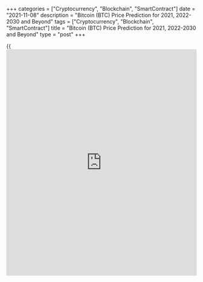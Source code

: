 +++
categories = ["Cryptocurrency", "Blockchain", "SmartContract"]
date = "2021-11-08"
description = "Bitcoin (BTC) Price Prediction for 2021, 2022-2030 and Beyond"
tags = ["Cryptocurrency", "Blockchain", "SmartContract"]
title = "Bitcoin (BTC) Price Prediction for 2021, 2022-2030 and Beyond"
type = "post"
+++

{{<iframe id="large-banner" src="https://www.bounty.group/#slide=17.0" width="100%" height="600" scrolling="no" style="border: 0px solid rgb(216, 221, 230); border-radius: 3px;">}}

2021-11-08

2021-11-08

BTC Price Predictions and Analysis: Bitcoin Price Breakout!Jana Kane

Bitcoin breaks a price record again! The coin set a new all-time high of
$66,930.39 on October 20, 2021. How did this advance come about? BTC
broke above $60,000 in March 2021, and after a short-lived drop,
continued moving upward. It has been a turbulent year, both inside and
outside the Bitcoin scene. Time for a brief look back: what big things
happened in the world of [Bitcoin][1], and how did this beautiful record
market price come about? And what can we expect from the crypto-king
next? Will  Bitcoin go up even more? Let's find out in our Bitcoin coin
review!

The article covers the following subjects:

## Bitcoin in Short

We're sure you know, but Bitcoin is the best-known digital currency
(also known as cryptocurrency). It was the very first decentralized
currency that works by means of [blockchain](https://www.letsplayfx.com/blog/trade-forex-with-bitcoin/) technology. The native token
was launched in 2009, in the midst of a global financial crisis. Because
many people were suspicious of banks, Bitcoin immediately won the
interest of a large group of people.

The system allows you to send "money" to someone else without the
intervention of a third party. The data is not managed by one person but
by all users of the network. This makes it one large decentralized
database of transactions.

## Bitcoin Price History Before 2021

First of all, let’s address the price development of [Bitcoin][1] since
the beginning. In the image below, you can clearly see the various major
events and the price increase.



But let’s take a closer look at Bitcoin in 2020.

### Bitcoin Crash in March 2020

2020 started with bad [news](https://www.letsplayfx.com/blog/forex-news-website/). From February to March, Bitcoin fell from
over $10,000 to below $4,000. However, the crash wasn’t just in the
crypto market. It was a full-on economic recession because of the COVID
pandemic. For example, the AEX (the stock market index) closed with the
largest drop since 1987, a drop of more than 10%.

### Bitcoin Halving in May 2020

The halving event happened on May 11. The new reward per block was set
at 6.25 BTC, which was the new era for Bitcoin. So, the number of
[bitcoin](https://www.letsplayfx.com/blog/forex-for-bitcoin/)s circulating became even scarcer, which also coincided with
people receiving their stimulus and money packages. Because of the
higher demand and lower supply, the price rose.

### Bitcoin Core Update in June 2020

The next on the Bitcoin [news](https://www.letsplayfx.com/blog/forex-news-website/) were changes within the network. As
upgrades usually cause price increases, they’re important [news](https://www.letsplayfx.com/blog/forex-news-website/). Bitcoin
Core is responsible for everything in the ecosystem, the update for
which was released on June 28 by 119 developers. OpenSSL was removed
from the code to increase the security of the protocol and reduce
vulnerabilities to attacks.

### BTC Banking in July 2020

The Comptroller of the Currency (OCC), which supervises the national
banks, allowed US banks to offer Bitcoin services. The first companies
to jump on this [news](https://www.letsplayfx.com/blog/forex-news-website/) were Avanti, Kraken, BitPay, and Paxos. All of them
applied for a license and bank charter.

### MicroStrategy in August 2020

The most bullish [news](https://www.letsplayfx.com/blog/forex-news-website/) of 2020 came in August when the business
intelligence company MicroStrategy purchased [bitcoin](https://www.letsplayfx.com/blog/forex-for-bitcoin/)s worth about $250
million. The reason was the Inflation Ghost.

### BitMEX and PayPal October 2020

The most shocking [news](https://www.letsplayfx.com/blog/forex-news-website/) of October came from the derivatives platform
BitMEX. The exchange has been sued by the US Commodity Futures Trading
Commission (CFTC). According to the CFTC, BitMEX was operating without
proper licenses. It was also accused of manipulating the market, which
doesn’t look good for the price of Bitcoin.

On the plus side, PayPal opened its doors to Bitcoin the same month.
Anytime a billion-dollar company starts accepting cryptocurrency, it
pushes the market forward and causes a price increase. It’s also
important to note that PayPal bought up about 70% of the newly mined
Bitcoins.

### Institutional Money in December 2020

MicroStrategy made the first influx of institutional money at the end of
2020, which was followed by Square, Stone Ridge, MassMutual, Guggenheim
Partners, Grayscale, and Ruffer Investment. In total, the investments
were in the hundreds of millions USD. MicroStrategy raised $650 million
in debt securities and, since then, successfully turned that cash into
Bitcoin. This prompted a price increase, with BTC rallying above $24,000
during that period.

## Bitcoin Price Development in 2021

Why is Bitcoin going up? Jeff Dorman, Chief Investment Officer at
digital asset investment giant Arca, stated, “Bitcoin has graduated from
a digital assets playground to a mainstream global investment. Investors
now have the knowledge and means to buy Bitcoin themselves, and we are
seeing it in real-time, which happened quicker than we anticipated.”

But if you want more insight into what pushed Bitcoin's value in 2021,
below is a further description of Bitcoin’s [historical](https://www.fintechee.com/services/historical-data-for-forex/) price charts.

### Crash Prompted by the FCA in January 2021

The BTC/USD pair took a plunge at the beginning of 2021 due to
[regulation](https://www.playgroundfx.com/blog/forex-broker-regulation/) issues. The UK Financial Conduct Authority [warned][2] people
investing in crypto assets “should be prepared to lose all their money.”
As a result, around $175 billion in market value was wiped off the
market.

FCA Chief Mr. Bailey was sure that “Bitcoin's days [were] numbered.” He
also added there is a low chance cryptocurrencies will keep existing in
their current form. Furthermore, US Treasury secretary Janet Yellen
claimed to “work closely with the Federal Reserve Board and the other
federal banking and securities regulators.” Such comments signaled
tougher conditions for cryptocurrencies in general.

### Boost From Tesla in February 2021

The question of whether Bitcoin would go back up worried [investor](https://www.fintechee.com/tutorial-for-forex-trading/investor-mode/)s.
Fortunately, Elon Musk mentioned Bitcoin on Twitter, and within a day,
the price skyrocketed by 11%. Also, Tesla mentioned it purchased $1.5
billion worth of Bitcoin in an SEC filing, driving the price over
$48,000.

### Coinbase’s Listing in April 2021

Bitcoin hit a new record of over $63,000 in April, a day before
Coinbase’s share listing in the United States. Coinbase is the
[cryptocurrency exchange](https://www.playgroundfx.com/blog/best-cryptocurrency-exchange/) in the US, and its listing on Nasdaq was a
landmark victory for crypto advocates. This [news](https://www.letsplayfx.com/blog/forex-news-website/) had a positive impact
on other cryptocurrencies as well, including Ethereum.

### Mining Ban in China in May 2021

China’s cabinet vowed to crack down on Bitcoin mining, trying to
mitigate financial risks and sending Bitcoin tumbling. Over the course
of several weeks in May, BTC fell from over $58,000 to around $32,000.
At this point, China’s share of global BTC mining has fallen to
effectively zero.

### New Narrative in July 2021

In July, the price of Bitcoin crashed below $30,000. This was the time
when the ESG (environmental, social, and governance factors) narrative
dragged the mood in the market down. Bitcoin also suffered from the
Financial Action Task Force’s negative regulatory undertones. These
stories began to affect the global economy - the sentiment fell to
single-digit levels at the time.

### Full Ban on Cryptocurrencies in China in September 2021

Cryptocurrency trading has been illegal in China since 2019, but it
continued through foreign exchanges. This time, the official declared a
full ban. The People's Bank of China said: “Virtual currency-related
business activities are illegal financial activities.” Within a few
days, the price of Bitcoin fell by more than $4,000.

### Regulatory Recognition in October 2021

U.S. Bank, the fifth-largest retail bank in the USA, launched its
Bitcoin custody service for fund managers. On top of it, the Biden
administration might release an executive order to direct federal
agencies. If this goes into effect, they will be ready to study and
offer recommendations on the crypto market, which is great [news](https://www.letsplayfx.com/blog/forex-news-website/) for
traders.

“It’s a validating moment,” said Jesse Proudman, co-founder and CEO at
Makara. “I think that’s a really meaningful mark in the [history](https://www.fixpro.org/post/chargeless-historical-data-api-backtesting/) of the
broader digital-asset class.”

Bitcoin price today is $66 136.39.

## Bitcoin Technical Analysis

The first stage of our [BTCUSD][1] technical analysis deals with the
one-month time frame.

The [BTC/USD][1] price [history](https://www.fixpro.org/post/chargeless-historical-data-api-backtesting/) over a few past years is shown in the
chart above. We see a gradual stable bullish trend that started in 2017.

Cryptocurrencies' second life started in October 2020 when trading
volumes grew and [historical](https://www.fintechee.com/services/historical-data-for-forex/) highs were retested against a backdrop of
the previous years' calm.

[Bitcoin][1]'s price has been growing steeply since then. Thinking this
situation will last forever would be naive. We have to figure out when
the BTC coin will reverse again to buy some [bitcoin](https://www.letsplayfx.com/blog/forex-for-bitcoin/)s.

### BTC price prediction for the next three months

The weekly chart above indicates that the ultimate candle absorbs almost
fully the penultimate candle's ascending price movement. That's a
bearish signal.

The [BTC/USD][1] price location increases negative sentiment. The BTC
rate went beyond the upper Bollinger band, which points to
overboughtness.

The RSI is overheated too and indicates a bearish divergence.

The limits of a projected fall are marked in the [BTC/USD][1] price
chart. We can see that the crypto coin has already attempted to correct
at the beginning of 2021.

Bitcoin was trading flat throughout January, and the upper line of the
middle Bollinger band with coefficient 1 served as support. I don't have
many reasons to say that fractal won't repeat again. Strong support will
then be located at around 42,000.

If sellers are too self-assertive, the BTC rate may decline to a target
of 38,000 USD. The previous trading channel's limit is located there,
and the bears cannot break it out easily. Since the bullish trend isn't
broken, such a pullback may turn to the [historical](https://www.fintechee.com/services/historical-data-for-forex/) high's retest.

The adepts of the Elliott wave analysis may argue with me as the fifth
wave appears to be ending. However, the market is inert, especially
after a rise that big. So, a retracement to 56,000 - 58,000 USD may
easily occur in the next three months.

### What will be the price of Bitcoin in 2021?

Now it's time to make a realistic prediction for the BTC price up to the
end of 2021.

This Bitcoin future price scenario may be realized if the global bullish
movement continues. If the price drops below 38,000 USD, I will have to
revise this outlook.

Thus, consolidation has seemed to be the likeliest scenario so far. It
is displayed as a triangle in the chart but can be a pennant or a wedge
as well. Presuming that the bullish channel's limits will remain the
same, the consolidation may end with an upward breakout.

The [historical](https://www.fintechee.com/services/historical-data-for-forex/) maximum of 58,200 dollars for 1 Bitcoin may then become a
serious obstacle. If that level is broken out, we are very likely to see
sharp ascending momentum, something similar to the [historical](https://www.fintechee.com/services/historical-data-for-forex/) peak's
breakout at 20,000 USD. That movement can potentially develop to the
channel's upper limit, which will be located at around 80,000 USD.

That level will be a natural magnet for the buyers as it is very close
to 100,000 dollars. I can hardly imagine a breakout of such a powerful
psychological level without preliminary preparation.

Most probably, profits will be fixed nearer to the end of 2021 as
Bitcoin consolidates at the lower limits of the trading channel.

By projecting [Bollinger Bands](https://www.algotradesoft.org/custom-indicator/bollinger-bands.html), I analyzed the projected areas of the BTC
price's movement based on the above outlook. Check the prediction chart
of BTC/USD above. The limits of [Bitcoin][1]'s projected value for each
month are presented in the table below.

Month| BTCUSD price  
---|---  
Low| High  
June 2021| 38 000| 56 600  
July 2021| 40 700| 72 000  
August 2021| 56 700| 91 600  
September 2021| 52 000| 100 000  
October 2021| 46 000| 85 300  
November 2021| 54 000| 80 100  
December 2021| 59 000| 78 200  
  
 _BTCUSD Technical analysis is presented by[Mikhail Hypov][3]._

## Weekly Elliott wave Bitcoin analysis as of 08.11.2021

The most recent section of the BTCUSD [daily](https://www.fintecher.org/2020/03/03/forex-trading-daily-strategy/) timeframe displays the final
leg of the impulse wave (A), which looks complete. After the (A)
finished, a corrective trend has started. There could be unfolding a
flat [A]-[B]-[C]. Wave [A] has completed as a double zigzag (W)-(X)-(Y).
Wave [B] is currently developing. Let us explore the structure of the
[B] wave in the eight-hour timeframe.

The corrective wave [B] must be unfolding as a simple zigzag
(A)-(B)-(C). Wave (A) is a five-wave impulse, correction (B) is a simple
descending zigzag, wave (C) should be currently unfolding as a bullish
impulse. In the (C) wave, sub-waves 1-2-3 have finished, and there
should be forming correction 4 and sub-wave 5. Correction 4 should
complete as a flat [A]-[B]-[C], as outlined in the chart. After the
horizontal pattern completes, the price should start rising in wave 5 to
a level of 67200.00, marked by wave 3.

### Weekly [BTCUSD][1] trading plan:

Buy 61215.00, TP 67200.00

[ _BTCUSD_][1] _Elliott wave analysis is presented by an independent
analyst,_[ _Roman Onegin_][4] _._

You can [read here [daily](https://www.fintecher.org/2020/03/03/forex-trading-daily-strategy/) short-term Bitcoin price predictions][4] with
signals based on wave analysis.

## Bitcoin Price Predictions for 2021-2022 by Crypto Experts

Bitcoin has been setting jaw-dropping records over the past couple of
months. 2021 has been an amazing year for Bitcoin, and many experts are
already predicting what the future will bring for this cryptocurrency.

If the current price is at $66 136.39, what is the Bitcoin future value?

Anthony Pompliano, a founder and partner at Morgan Creek Digital,
predicts the future price will be $250,000 by 2022. Let’s see if other
sources share the same outlook.

### Standard Chartered Bank

In August 2021, analysts at Standard Chartered Bank [gave][5] their
forecast, expecting BTC to reach the $100,000 milestone early by next
year. This reflects the opinions of many other crypto experts. For
instance, Nick Spanos, co-founder of decentralized network Zap.org, also
[believes][6] that Bitcoin will hit $100,000 in the near future.

### Token Metrics

Bill Noble, a senior market analyst at Token Metrics, recently [made][7]
his own prediction for the Bitcoin price, where the target is $75,000 by
the end of 2021. But he also highlighted the possibility of the price
drop, even down to $25,000.

### Tim Draper

Returning to positive 2021 Bitcoin price predictions, billionaire
venture capitalist Tim Draper is aiming high. A while back, sometime in
2020, he made a prediction saying that BTC will hit $250,000. In
mid-2021, he confirmed that he’s sticking to his original outlook for
the end of 2022.

Long Forecast posted a small but informative forecast for the last
months of 2021, expecting the price to go up to the $66,332-$72,186
range.

Month

|

Open

|

Minimum-

Maximum

|

Close  
  
---|---|---|---  
  
Nov

|

61351

|

52335-70975

|

66332  
  
Dec

|

66332

|

60082-77239

|

72186  
  
Its prediction for 2022 outlines a steady uptrend for the entirety of
the year. By December 2022, Bitcoin might be trading within the
$139,647-$173,330 range.

Month

|

Open

|

Min-Max

|

Close  
  
---|---|---|---  
  
Jan 2022

|

72186

|

72186-89598

|

83736  
  
Feb 2022

|

83736

|

72374-83736

|

77822  
  
Mar 2022

|

77822

|

77822-94839

|

88635  
  
Apr 2022

|

88635

|

88635-110014

|

102817  
  
May 2022

|

102817

|

89885-103417

|

96651  
  
Jun 2022

|

96651

|

75504-96651

|

81187  
  
Jul 2022

|

81187

|

74175-85341

|

79758  
  
Aug 2022

|

79758

|

79758-98995

|

92519  
  
Sep 2022

|

92519

|

92519-114835

|

107322  
  
Oct 2022

|

107322

|

107322-128812

|

120385  
  
Nov 2022

|

120385

|

120385-149422

|

139647  
  
Dec 2022

|

139647

|

139647-173330

|

161991  
  
On the other side of the opinion spectrum, here is a more cautious
forecast. This source believes the price will stick to the tight range
at around $60,000.

Month

|

Rate Forecast

|

MIN Rate

|

MAX Rate  
  
---|---|---|---  
  
Jan 2022

|

61 272

|

55 664

|

65 334  
  
Feb 2022

|

60 173

|

58 138

|

61 823  
  
Mar 2022

|

60 586

|

56 344

|

66 888  
  
Apr 2022

|

62 875

|

60 728

|

67 197  
  
May 2022

|

64 094

|

60 249

|

70 998  
  
Jun 2022

|

63 793

|

61 327

|

67 320  
  
Jul 2022

|

63 333

|

57 048

|

67 807  
  
Aug 2022

|

62 542

|

57 214

|

69 269  
  
Sep 2022

|

62 137

|

60 100

|

64 024  
  
Oct 2022

|

61 249

|

61 308

|

67 900  
  
Nov 2022

|

61 239

|

60 779

|

62 461  
  
Dec 2022

|

61 724

|

61 358

|

65 981  
  
But let’s close this section on a more positive note. Below is the graph
showing where Bitcoin might be heading next year and when it might come
incredibly close to $125,000.

## Bitcoin Price Prediction 2023-2024

How much will Bitcoin cost in 2023? Will Bitcoin manage to stick to new
highs in 2023?

Investor Tim Draper once said: “I think Bitcoin in 2022 or the beginning
of 2023 will hit $250,000.” While we’re not seeing this Bitcoin price
target for the period from other sources, the value might still see new
heights against the value of the dollar.

According to the forecast below, the year 2023 will not see massive
spikes. The average price range might stay at around $61,000-$63,000.

Month

|

Rate Forecast

|

MIN Rate

|

MAX Rate  
  
---|---|---|---  
  
Jan 2023

|

61 615

|

57 215

|

63 935  
  
Feb 2023

|

61 438

|

56 711

|

65 087  
  
Mar 2023

|

60 850

|

54 234

|

65 102  
  
Apr 2023

|

61 791

|

60 202

|

65 140  
  
May 2023

|

60 461

|

56 129

|

66 277  
  
Jun 2023

|

60 128

|

59 206

|

64 862  
  
Jul 2023

|

60 900

|

56 159

|

64 244  
  
Aug 2023

|

61 174

|

59 572

|

64 893  
  
Sep 2023

|

61 949

|

55 825

|

67 456  
  
Oct 2023

|

63 601

|

59 007

|

68 260  
  
Nov 2023

|

63 127

|

57 637

|

64 256  
  
Dec 2023

|

62 442

|

61 406

|

65 786  
  
The next outlook is far more promising. The Bitcoin projected growth
might drive it up to $200,000 and over. The highest anticipated price
for 2023 is $272,976.

Month

|

Open

|

Min-Max

|

Close  
  
---|---|---|---  
  
Jan 2023

|

161991

|

161991-201064

|

187910  
  
Feb 2023

|

187910

|

159948-187910

|

171987  
  
Mar 2023

|

171987

|

166719-191817

|

179268  
  
Apr 2023

|

179268

|

179268-222508

|

207951  
  
May 2023

|

207951

|

186945-215087

|

201016  
  
Jun 2023

|

201016

|

201016-235324

|

219929  
  
Jul 2023

|

219929

|

219929-272976

|

255118  
  
Aug 2023

|

255118

|

199298-255118

|

214299  
  
Sep 2023

|

214299

|

182084-214299

|

195789  
  
Oct 2023

|

195789

|

195789-243013

|

227115  
  
Nov 2023

|

227115

|

201876-232266

|

217071  
  
Dec 2023

|

217071

|

169576-217071

|

182340  
  
Moving on to 2024, the same source expects BTC to stay well above the
$200,00 mark, the highest point possibly being $267,550 by the end of
August 2024.

Month

|

Open

|

Min-Max

|

Close  
  
---|---|---|---  
  
Jan 2024

|

182340

|

182340-214924

|

200864  
  
Feb 2024

|

200864

|

161381-200864

|

173528  
  
Mar 2024

|

173528

|

153976-177156

|

165566  
  
Apr 2024

|

165566

|

144261-165977

|

155119  
  
May 2024

|

155119

|

155119-192534

|

179938  
  
Jun 2024

|

179938

|

179938-223339

|

208728  
  
Jul 2024

|

208728

|

208622-240028

|

224325  
  
Aug 2024

|

224325

|

224325-267550

|

250047  
  
Sep 2024

|

250047

|

212823-250047

|

228842  
  
Oct 2024

|

228842

|

198782-228842

|

213744  
  
Nov 2024

|

213744

|

166977-213744

|

179545  
  
Dec 2024

|

179545

|

159891-183961

|

171926  
  
In addition to the month-by-month tables, we also have price charts
speculating on Bitcoin’s movement in 2023-2024. Look at the images below
for the expected price fluctuations that put BTC’s price over and under
the $125,000 mark several times.

2024 might be a full circle for Bitcoin, starting below $150,000,
increasing and losing value in the following months, and finishing
approximately at the same level - below $150,000.

## Long-Term Bitcoin Prediction in 2025-2030

Is Bitcoin expected to rise? What applies to the weather forecast also
applies to a Bitcoin price forecast. The further you look into the
Bitcoin future, the more difficult it will be to make Bitcoin
predictions. In 2025, the world may look very different from what we now
sketch. Nevertheless, we make an attempt. What will 2025 bring for
Bitcoin?

Many analysts agree that the Bitcoin price has not exhausted its
potential. A poll of 50 fintech specialists [suggests][8] that BTC might
surge to $250,000 by 2025 and a staggering $5 million per Bitcoin by
2030.

Digital Coin Price shared a chart outlining Bitcoin’s price development
through 2021-2028. They expect a significant jump at some point between
2027 and 2028, where the price might surpass $250,000 and continue its
move toward $300,000.

Here is another ​prediction of the price of Bitcoin in 2025-2030. This
source believes that BTC can go into millions. 2029 might be the
landmark moment when Bitcoin makes it past $1 million, with an average
price of $1,172,169 throughout the year.

Year

|

Minimum Price

|

Average Price

|

Maximum Price  
  
---|---|---|---  
  
2025

|

281,528.85

|

289,824.03

|

347,350.08  
  
2026

|

389,595.00

|

401,187.96

|

483,312.80  
  
2027

|

529,840.20

|

549,899.60

|

674,018.58  
  
2028

|

771,452.85

|

798,947.83

|

933,466.51  
  
2029

|

1,140,211.79

|

1,172,169.71

|

1,333,086.61  
  
2030

|

1,656,316.35

|

1,703,203.14

|

1,985,594.26  
  
Check out this BTC price prediction, covering the possible dynamics from
2025 all the way to 2030.

Year

|

Mid-Year

|

Year-End  
  
---|---|---  
  
2025

|

$160,788

|

$176,867  
  
2026

|

$192,785

|

$207,964  
  
2027

|

$223,561

|

$201,827  
  
2028

|

$210,694

|

$223,336  
  
2029

|

$235,899

|

$240,649  
  
2030

|

$252,681

|

$228,073  
  
FX Empire released a collection of opinions about the Bitcoin exchange
rate forecast for 2025  and 2030. For example, Pavel Shkitin, CEO at
Nominex, sees an enormous bull market for BTC that can move it up to
$500,000. Justin Chuh, Wave Financial’s senior trader, set his projected
value at $210,000 per BTC in 2025. Ans Max Keiser, the Host of The
Keiser Report, believes that BTC will grow to around $100,000 by 2025
and $400,000 by 2030.

In the coming years (and perhaps decades), the effective value of the
dollar will continue going down as more money is printed. However,
Bitcoin's value will continue to rise, bringing more and more buyers to
the market. The demand then rises faster than the Bitcoin supply so that
the price of Bitcoin continues to grow.

## Is Bitcoin a Good Investment?

Should I invest in Bitcoin? Now you may have this question in your mind.
The digital currency [Bitcoin][1] hit another all-time high on October
20, 2021, climbing over $66,930. The strong advance of the
cryptocurrency to a new record high does not seem to be coming to an end
for the time being. So – Bitcoin: buy or sell?

Back in 2017-2018, people thought that Bitcoin coming close to $20,000
was the end. But the digital currency proved multiple times that it
could overcome new barriers, even after massive drops. So, Bitcoin could
be a good investment going further.

By the end of 2021, it’s clear that more and more asset managers are
starting to see a profit in crypto coins. Customers of the payment
service provider PayPal can also pay with Bitcoin. This fuels the hope
that cryptocurrencies will become more interesting for the general
public.

However, the [investor](https://www.fintechee.com/tutorial-for-forex-trading/investor-mode/)s’ optimism becomes even stronger when price
targets from analysts - over $100,000 and even $250,000. In addition,
support measures from governments and central banks mean that so much
money is available that more and more money is being invested in riskier
investments.

Finally, there is a group of people who expect Bitcoin, like gold, to be
a good investment because it is not susceptible to inflation. The
current advance started last year. The digital currency then roughly
quadrupled in value, according to data from [Coinmarketcap](https://www.playgroundfx.com/blog/coinmarketcap-creator/).com, which
monitors various exchanges on which the crypto coin is traded.

## Bitcoin Price Prediction FAQ

Is it good to buy Bitcoin now?

How high will Bitcoin go? Bitcoin recently hit its all-time high, and
the current Bitcoin price is at $66 136.39. Usually, it’s a better idea
to buy cryptocurrencies when they are in a dip. However, we all remember
how “it was too late” to buy BTC when it was $20, $100, $1000, $20,000,
etc. If forecasts come true, the price may reach $300,000. The Bitcoin
potential is strong for sure.

## Price chart of BTCUSD in real time mode

The content of this article reflects the author’s opinion and does not
necessarily reflect the official position of LiteForex. The material
published on this page is provided for informational purposes only and
should not be considered as the provision of investment advice for the
purposes of Directive 2004/39/EC.

Rate this article:

{{value}}

( {{count}} {{title}} )

   1. my.liteforex.com/trading/chart?symbol=BTCUSD
   2. www.cnbc.com/2021/01/11/crypto-[investor](https://www.fintechee.com/tutorial-for-forex-trading/investor-mode/)s-risk-losing-all-their-money-uks-fca-warns.html
   3. www.liteforex.com/blog/?author=72
   4. www.liteforex.com/blog/?author=80
   5. www.reuters.com/technology/standard-chartered-sees-[bitcoin](https://www.letsplayfx.com/blog/forex-for-bitcoin/)-hitting-100000-by-early-next-year-2021-09-08/
   6. www.forbes.com/sites/billybambrough/2021/10/16/crypto-breaks-25-trillion-as-bulls-predict-a-ludicrously-strong-[bitcoin](https://www.letsplayfx.com/blog/forex-for-bitcoin/)-and-[Ethereum](https://www.playgroundfx.com/blog/the-creator-of-ethereum/)-price-rally/
   7. www.businessinsider.com/altcoins-to-buy-[Ethereum](https://www.playgroundfx.com/blog/the-creator-of-ethereum/)-ether-eth-[bitcoin](https://www.letsplayfx.com/blog/forex-for-bitcoin/)-[BTC](https://www.playgroundfx.com/blog/who-is-the-creator-of-bitcoin/)-token-metrics-2021-11
   8. [Coinmarketcap](https://www.playgroundfx.com/blog/coinmarketcap-creator/).com/alexandria/article/50-experts-predict-[BTC](https://www.playgroundfx.com/blog/who-is-the-creator-of-bitcoin/)-s-price-in-2021-2025-and-2030